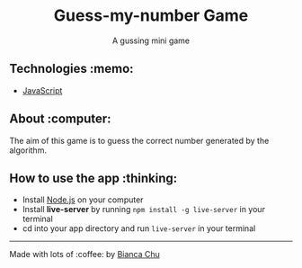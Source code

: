 <h1 align="center">Guess-my-number Game</h1>
<p align="center">A gussing mini game</p>
<h2 tabindex="-1" dir="auto">Technologies :memo:</h2>
<p>
<ul dir="auto">
<li><a href="https://developer.mozilla.org/en-US/docs/Web/JavaScript" rel="nofollow" target="_blank">JavaScript</a></li>
</ul>
</p>

<h2 tabindex="-1" dir="auto">About :computer:</h2>
<p>
The aim of this game is to guess the correct number generated by the algorithm. 
</p>

<h2 tabindex="-1" dir="auto">How to use the app :thinking:</h2>
<ul dir="auto">
<li>Install <a href="https://nodejs.org/en" rel="nofollow">Node.js</a> on your computer</li>
  <li>Install <b>live-server</b> by running <code>npm install -g live-server</code> in your terminal</li>
<li>cd into your app directory and run <code>live-server</code> in your terminal</li>
</ul>
<hr>
<p dir="auto">Made with lots of :coffee: by <a href="https://www.linkedin.com/in/bianca-chu/" rel="nofollow" target="_blank">Bianca Chu</a>
